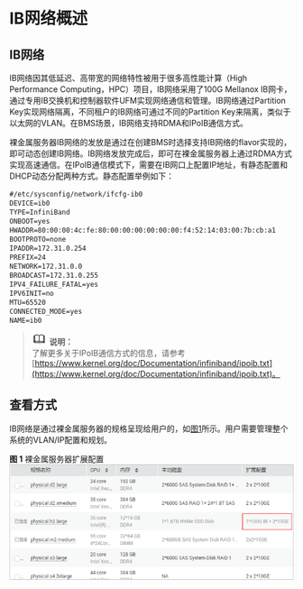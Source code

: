 # IB网络概述<a name="bms_01_0079"></a>

## IB网络<a name="section349975925113"></a>

IB网络因其低延迟、高带宽的网络特性被用于很多高性能计算（High Performance Computing，HPC）项目，IB网络采用了100G Mellanox IB网卡，通过专用IB交换机和控制器软件UFM实现网络通信和管理。IB网络通过Partition Key实现网络隔离，不同租户的IB网络可通过不同的Partition Key来隔离，类似于以太网的VLAN。在BMS场景，IB网络支持RDMA和IPoIB通信方式。

裸金属服务器IB网络的发放是通过在创建BMS时选择支持IB网络的flavor实现的，即可动态创建IB网络。IB网络发放完成后，即可在裸金属服务器上通过RDMA方式实现高速通信。在IPoIB通信模式下，需要在IB网口上配置IP地址，有静态配置和DHCP动态分配两种方式。静态配置举例如下：

```
#/etc/sysconfig/network/ifcfg-ib0
DEVICE=ib0
TYPE=InfiniBand
ONBOOT=yes
HWADDR=80:00:00:4c:fe:80:00:00:00:00:00:00:f4:52:14:03:00:7b:cb:a1
BOOTPROTO=none
IPADDR=172.31.0.254
PREFIX=24
NETWORK=172.31.0.0
BROADCAST=172.31.0.255
IPV4_FAILURE_FATAL=yes
IPV6INIT=no
MTU=65520
CONNECTED_MODE=yes
NAME=ib0
```

>![](public_sys-resources/icon-note.gif) **说明：**   
>了解更多关于IPoIB通信方式的信息，请参考[https://www.kernel.org/doc/Documentation/infiniband/ipoib.txt](https://www.kernel.org/doc/Documentation/infiniband/ipoib.txt)。  

## 查看方式<a name="section10294132575216"></a>

IB网络是通过裸金属服务器的规格呈现给用户的，如[图1](#fig12134264236)所示。用户需要管理整个系统的VLAN/IP配置和规划。

**图 1**  裸金属服务器扩展配置<a name="fig12134264236"></a>  
![](figures/裸金属服务器扩展配置.png "裸金属服务器扩展配置")

